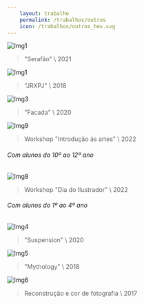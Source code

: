 ```yaml
---
    layout: trabalho
    permalink: /trabalhos/outros
    icon: /trabalhos/outros_hex.svg
---
```


![Img1](/assets/trabalhos/outros/ou8.jpg)
> "Serafão" \ 2021

![Img1](/assets/trabalhos/outros/ou1.jpg)
> "JRXPJ" \ 2018

![Img3](/assets/trabalhos/outros/ou3.jpg)
> "Facada" \ 2020

![Img9](/assets/trabalhos/outros/ou10.jpg)
> Workshop "Introdução ás artes" \ 2022

###### Com alunos do 10º ao 12º ano

![Img8](/assets/trabalhos/outros/ou9.jpg)
> Workshop "Dia do Ilustrador" \ 2022

###### Com alunos do 1º ao 4º ano

![Img4](/assets/trabalhos/outros/ou4.jpg)
> "Suspension" \ 2020

![Img5](/assets/trabalhos/outros/ou5.jpg)
> "Mythology" \ 2018

![Img6](/assets/trabalhos/outros/ou6.jpg)
> Reconstrução e cor de fotografia \ 2017
